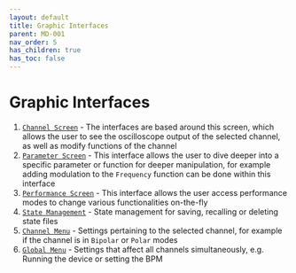 ```yaml
---
layout: default
title: Graphic Interfaces
parent: MD-001
nav_order: 5
has_children: true
has_toc: false
---
```


# Graphic Interfaces

1. [`Channel Screen`](./channel_screen.html) - The interfaces are based around this screen, which allows the user to see the oscilloscope output of the selected channel, as well as modify functions of the channel
2. [`Parameter Screen`](./parameter_screen.html) - This interface allows the user to dive deeper into a specific parameter or function for deeper manipulation, for example adding modulation to the `Frequency` function can be done within this interface
3. [`Performance Screen`](./performance_screen.html) - This interface allows the user access performance modes to change various functionalities on-the-fly
4. [`State Management`](./state_management.html) - State management for saving, recalling or deleting state files
5. [`Channel Menu`](./channel_menu.html) - Settings pertaining to the selected channel, for example if the channel is in `Bipolar` or `Polar` modes
6. [`Global Menu`](./global_menu.html) - Settings that affect all channels simultaneously, e.g. Running the device or setting the BPM
